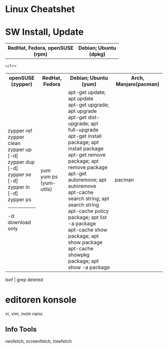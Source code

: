 # Linux Cheatshet

# SW Install, Update

<table>
<tr>
	<th align="center">RedHat, Fedora, openSUSE<br>(rpm)</th>
	<th align="center">Debian; Ubuntu<br>(dpkg)</th>
</tr>
<tr>
</table>

<table>
<tr>
	<th align="center">openSUSE<br>(zypper)</th>
	<th align="center">RedHat, Fedora</th>
	<th align="center">Debian; Ubuntu<br>(yum)</th>
	<th align="center">Arch, Manjaro(pacman)</th>
</tr>
<tr>
	<td>
		zypper ref<br>
		zypper clean<br>
		zypper up [-d]<br>
		zypper dup [-d]<br>
		zypper se [-d]<br>
		zypper in [-d]<br>
		zypper ps
		<hr>
		-d download only
	</td>
	<td>yum<br>
		yum ps (yum-utils)
	</td>
	<td>
		apt-get update; apt update<br>
		apt-get upgrade; apt upgrade<br>
		apt-get dist-upgrade; apt full-upgrade<br>
		apt-get install package; apt install package<br>
		apt-get remove package; apt remove package<br>
		apt-get autoremove; apt autoremove<br>
		apt-cache search string; apt search string<br>
		apt-cache policy package; apt list -a package<br>
		apt-cache show package; apt show package<br>
		apt-cache showpkg package; apt show -a package
		</td>
		<td>
			pacman
		</td>
			
	</tr>
</table>

lsof | grep deleted

# editoren konsole
vi, vim, nvim
nano

## Info Tools
neofetch, screenfetch, treefetch

